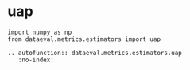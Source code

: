 # uap

```{testsetup}
import numpy as np
from dataeval.metrics.estimators import uap
```

```{eval-rst}
.. autofunction:: dataeval.metrics.estimators.uap
   :no-index:
```
